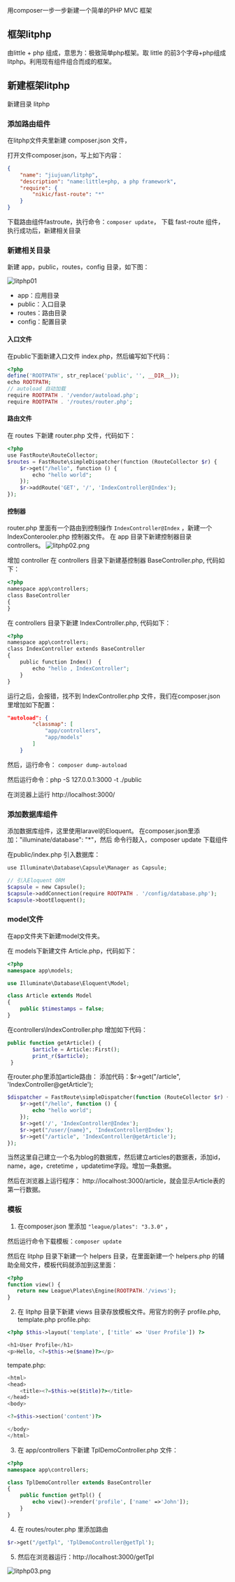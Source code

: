 用composer一步一步新建一个简单的PHP MVC 框架

## 框架litphp

由little + php 组成，意思为：极致简单php框架。取 little 的前3个字母+php组成 litphp。利用现有组件组合而成的框架。

## 新建框架litphp
新建目录 litphp

### 添加路由组件
在litphp文件夹里新建 composer.json 文件， 

打开文件composer.json，写上如下内容：
```json
{
    "name": "jiujuan/litphp",
    "description": "name:little+php, a php framework",
    "require": {
        "nikic/fast-route": "*"
    }
}
```
下载路由组件fastroute，执行命令：`composer update`，
下载 fast-route 组件，执行成功后，新建相关目录

### 新建相关目录
新建 app，public，routes，config 目录，如下图：

![litphp01](./public/imgs/litphp01.png)
- app：应用目录
- public：入口目录
- routes：路由目录
- config：配置目录

#### 入口文件
在public下面新建入口文件 index.php，然后编写如下代码：
```PHP
<?php
define('ROOTPATH', str_replace('public', '', __DIR__));
echo ROOTPATH;
// autoload 自动加载
require ROOTPATH . '/vendor/autoload.php';
require ROOTPATH . '/routes/router.php';
```

#### 路由文件
在 routes 下新建 router.php 文件，代码如下：
```php
<?php
use FastRoute\RouteCollector;
$routes = FastRoute\simpleDispatcher(function (RouteCollector $r) {
    $r->get("/hello", function () {
        echo "hello world";
    });
    $r->addRoute('GET', '/', 'IndexController@Index');
});
```

#### 控制器
router.php 里面有一个路由到控制操作 `IndexController@Index` ，新建一个IndexConterooler.php 控制器文件。
在 app 目录下新建控制器目录controllers。
![litphp02.png](./public/imgs/litphp01.png)

增加 controller
在 controllers 目录下新建基控制器 BaseController.php, 代码如下：

```php
<?php
namespace app\controllers;
class BaseController
{
}
```

在 controllers 目录下新建 IndexController.php, 代码如下：
```PHP
<?php
namespace app\controllers;
class IndexController extends BaseController
{
    public function Index()  {
        echo "hello , IndexController";
    }
}
```

运行之后，会报错，找不到 IndexController.php 文件，我们在composer.json 里增加如下配置：
```json
"autoload": {
        "classmap": [
            "app/controllers",
            "app/models"
        ]
    }
```
然后，运行命令： `composer dump-autoload`

然后运行命令：php -S 127.0.0.1:3000 -t ./public

在浏览器上运行 http://localhost:3000/

### 添加数据库组件
添加数据库组件，这里使用laravel的Eloquent。
在composer.json里添加："illuminate/database": "*"，然后 命令行敲入，composer update 下载组件

 在public/index.php 引入数据库：
```php
use Illuminate\Database\Capsule\Manager as Capsule;

// 引入Eloquent ORM
$capsule = new Capsule();
$capsule->addConnection(require ROOTPATH . '/config/database.php');
$capsule->bootEloquent();
```

### model文件
 在app文件夹下新建model文件夹。

 在 models下新建文件 Article.php，代码如下：
```php
<?php
namespace app\models;

use Illuminate\Database\Eloquent\Model;

class Article extends Model
{
    public $timestamps = false;
}
```

在controllers\IndexController.php 增加如下代码：
```php
public function getArticle() {
        $article = Article::First();
        print_r($article);
 }
```

在router.php里添加article路由：
添加代码：$r->get("/article", 'IndexController@getArticle');

```php
$dispatcher = FastRoute\simpleDispatcher(function (RouteCollector $r) {
    $r->get("/hello", function () {
        echo "hello world";
    });
    $r->get('/', 'IndexController@Index');
    $r->get("/user/{name}", 'IndexController@Index');
    $r->get("/article", 'IndexController@getArticle');
});
```
当然这里自己建立一个名为blog的数据库，然后建立articles的数据表，添加id，name，age，cretetime ，updatetime字段。增加一条数据。

然后在浏览器上运行程序： http://localhost:3000/article，就会显示Article表的第一行数据。

### 模板
1. 在composer.json 里添加 `"league/plates": "3.3.0"` ，

然后运行命令下载模板：`composer update`

然后在 litphp 目录下新建一个 helpers 目录，在里面新建一个 helpers.php 的辅助全局文件，模板代码就添加到这里面：
```php
<?php
function view() {    
   return new League\Plates\Engine(ROOTPATH.'/views');
}
```

2. 在 litphp 目录下新建 views 目录存放模板文件。用官方的例子 profile.php, template.php
profile.php:
```php
<?php $this->layout('template', ['title' => 'User Profile']) ?>

<h1>User Profile</h1>
<p>Hello, <?=$this->e($name)?></p>
```
tempate.php:
```php
<html>
<head>
    <title><?=$this->e($title)?></title>
</head>
<body>

<?=$this->section('content')?>

</body>
</html>
```

3. 在 app/controllers 下新建 TplDemoController.php 文件：
```php
<?php
namespace app\controllers;

class TplDemoController extends BaseController
{
    public function getTpl() {
        echo view()->render('profile', ['name' =>'John']);
    }
}
```

4. 在 routes/router.php 里添加路由
```php
$r->get("/getTpl", 'TplDemoController@getTpl');
```

5. 然后在浏览器运行：http://localhost:3000/getTpl

![litphp03.png](./public/imgs/litphp03.png)

